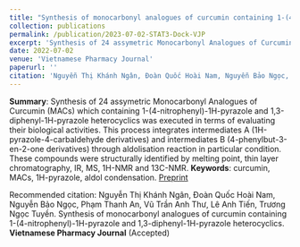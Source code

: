 ```yaml
---
title: "Synthesis of monocarbonyl analogues of curcumin containing 1-(4-nitrophenyl)-1H-pyrazole and 1,3-diphenyl-1H-pyrazole heterocyclics"
collection: publications
permalink: /publication/2023-07-02-STAT3-Dock-VJP
excerpt: 'Synthesis of 24 assymetric Monocarbonyl Analogues of Curcumin (MACs) which containing 1-(4-nitrophenyl)-1H-pyrazole and 1,3-diphenyl-1H-pyrazole heterocyclics was executed in terms of evaluating their biological activities. This process...'
date: 2022-07-02
venue: 'Vietnamese Pharmacy Journal'
paperurl: ''
citation: 'Nguyễn Thị Khánh Ngân, Đoàn Quốc Hoài Nam, Nguyễn Bảo Ngọc, Phạm Thanh An, Vũ Trần Anh Thư, Lê Anh Tiến, Trương Ngọc Tuyền. Synthesis of monocarbonyl analogues of curcumin containing 1-(4-nitrophenyl)-1H-pyrazole and 1,3-diphenyl-1H-pyrazole heterocyclics. Vietnamese Pharmacy Journal (Accepted).'
---
```

**Summary**:
Synthesis of 24 assymetric Monocarbonyl Analogues of Curcumin (MACs) which containing 1-(4-nitrophenyl)-1H-pyrazole and 1,3-diphenyl-1H-pyrazole heterocyclics was executed in terms of evaluating their biological activities. This process integrates intermediates A (1H-pyrazole-4-carbaldehyde derivatives) and intermediates B (4-phenylbut-3-en-2-one derivatives) through aldolisation reaction in particular condition. These compounds were structurally identified by melting point, thin layer chromatography, IR, MS, 1H-NMR and 13C-NMR. 
**Keywords**: curcumin, MACs, 1H-pyrazole, aldol condensation.
[Preprint](https://github.com/Thanh-An-Pham/Thanh-An-Pham.github.io/blob/master/files/Synthesis%20of%20monocarbonyl%20analogues%20of%20curcumin.pdf)

Recommended citation: Nguyễn Thị Khánh Ngân, Đoàn Quốc Hoài Nam, Nguyễn Bảo Ngọc, Phạm Thanh An, Vũ Trần Anh Thư, Lê Anh Tiến, Trương Ngọc Tuyền. Synthesis of monocarbonyl analogues of curcumin containing 1-(4-nitrophenyl)-1H-pyrazole and 1,3-diphenyl-1H-pyrazole heterocyclics. **Vietnamese Pharmacy Journal** (Accepted)




